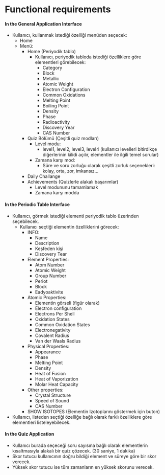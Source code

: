 # Functional requirements

#### In the General Application Interface

- Kullanıcı, kullanmak istediği özelliği menüden seçecek:
  - Home
  - Menü:
    - Home (Periyodik tablo)
      - Kullanıcı, periyodik tabloda istediği özelliklere göre elementleri görebilecek:
        - Category
        - Block
        - Metallic
        - Atomic Weight
        - Electron Configuration
        - Common Oxidations
        - Melting Point
        - Boiling Point
        - Density
        - Phase
        - Radioactivity
        - Discovery Year
        - CAS Number
    - Quiz Bölümü (Çeşitli quiz modları)
      - Level modu:
        - level1, level2, level3, level4 (kullanıcı levelleri bitirdikçe diğerlerinin kilidi açılır, elementler ile ilgili temel sorular)
      - Zamana karşı mod:
        - Süre ve soru zorluğu olarak çeşitli zorluk seçenekleri: kolay, orta, zor, imkansız...
    - Daily Challange
    - Achievements (Quizlerle alakalı başarımlar)
      - Level modununu tamamlamak
      - Zamana karşı modda  

#### In the Periodic Table Interface

- Kullanıcı, görmek istediği elementi periyodik tablo üzerinden seçebilecek.
  - Kullanıcı seçtiği elementin özelliklerini görecek:
    - INFO:
      - Name
      - Description
      - Keşfeden kişi
      - Discovery Tear
    - Element Properties:
      - Atom Number
      - Atomic Weight
      - Group Number
      - Periot
      - Block
      - Eadyoaktivite
    - Atomic Properties:
      - Elementin görseli (figür olarak)  
      - Electron configuration
      - Electrons Per Shell
      - Oxidation States
      - Common Oxidation States
      - Electronegativity 
      - Covalent Radius
      - Van der Waals Radius
    - Physical Properties:
      - Appearance
      - Phase
      - Melting Point
      - Density
      - Heat of Fusion
      - Heat of Vaporization
      - Molar Heat Capacity
    - Other properties:
      - Crystal Structure
      - Speed of Sound
      - CAS Number
    - SHOW ISOTOPES (Elementin Izotoplarını göstermek için buton)
- Kullanıcı, listeden seçtiği özelliğe bağlı olarak farklı özelliklere göre elementleri listeleyebilecek.


#### In the Quiz Application

- Kullanıcı burada seçeceği soru sayısına bağlı olarak elementlerin kısaltmasıyla alakalı bir quiz çözecek. (30 saniye, 1 dakika)
- Skor tutucu kullanıcının doğru bildiği element ve süreye göre bir skor verecek.
- Yüksek skor tutucu ise tüm zamanların en yüksek skorunu verecek.
